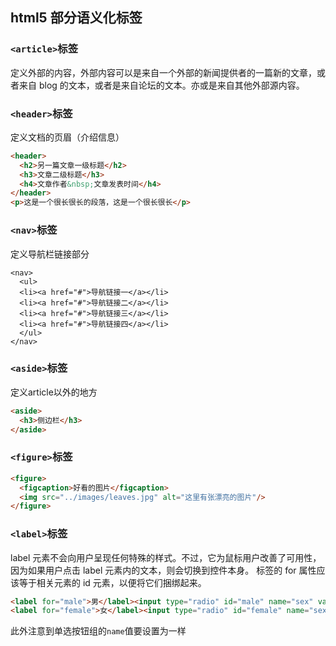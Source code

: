 ## html5 部分语义化标签

### `<article>`标签
定义外部的内容，外部内容可以是来自一个外部的新闻提供者的一篇新的文章，或者来自 blog 的文本，或者是来自论坛的文本。亦或是来自其他外部源内容。
### `<header>`标签
定义文档的页眉（介绍信息）
```html
<header>
  <h2>另一篇文章一级标题</h2>
  <h3>文章二级标题</h3>
  <h4>文章作者&nbsp;文章发表时间</h4>	
</header>
<p>这是一个很长很长的段落，这是一个很长很长</p>
```
### `<nav>`标签
定义导航栏链接部分
```html5
<nav>
  <ul>
  <li><a href="#">导航链接一</a></li>
  <li><a href="#">导航链接二</a></li>
  <li><a href="#">导航链接三</a></li>
  <li><a href="#">导航链接四</a></li>
  </ul>
</nav>
```
### `<aside>`标签
定义article以外的地方
```html
<aside>
  <h3>侧边栏</h3>
</aside>
```
### `<figure>`标签
```html
<figure>
  <figcaption>好看的图片</figcaption>
  <img src="../images/leaves.jpg" alt="这里有张漂亮的图片"/>
</figure>
```
### `<label>`标签
label 元素不会向用户呈现任何特殊的样式。不过，它为鼠标用户改善了可用性，因为如果用户点击 label 元素内的文本，则会切换到控件本身。
<label> 标签的 for 属性应该等于相关元素的 id 元素，以便将它们捆绑起来。
```html
<label for="male">男</label><input type="radio" id="male" name="sex" value="male" checked/>
<label for="female">女</label><input type="radio" id="female" name="sex" value="female"/>
```
此外注意到单选按钮组的`name`值要设置为一样

